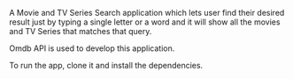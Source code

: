 A Movie and TV Series Search application which lets user find their desired result just by typing a single letter or a word and
it will show all the movies and TV Series that matches that query.

Omdb API is used to develop this application.

To run the app, clone it and install the dependencies.